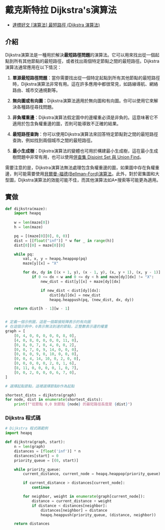 # 戴克斯特拉 Dijkstra's演算法

- [達標好文 [演算法] 最短路徑 (Dijkstra 演算法)](https://ithelp.ithome.com.tw/articles/10209593)

## 介紹

Dijkstra演算法是一種用於解決**最短路徑問題**的演算法。它可以用來找出從一個起點到所有其他節點的最短路徑，或者找出兩個特定節點之間的最短路徑。Dijkstra演算法通常應用在以下情況：

1. **單源最短路徑問題**：當你需要找出從一個特定起點到所有其他節點的最短路徑時，Dijkstra演算法非常有用。這在許多應用中都很常見，如路線導航、網絡路由、城市交通規劃等。

2. **無向圖或有向圖**：Dijkstra演算法適用於無向圖和有向圖。你可以使用它來解決各種路徑尋找問題。

3. **非負權重邊**：Dijkstra演算法假定圖中的邊權重必須是非負的。這意味著它不適用於包含負權重邊的圖，否則可能導致不正確的結果。

4. **最短路徑查詢**：你可以使用Dijkstra演算法來回答特定節點對之間的最短路徑查詢，例如找到兩個城市之間的最短路徑。

5. **最小生成樹**：Dijkstra演算法的變體也可用於構建最小生成樹，這在最小生成樹問題中非常有用，也可以使用[併查集 Disjoint Set 與 Union Find](../06-樹Tree/最小成本生成樹.md)。

需要注意的是，Dijkstra演算法無法處理包含負權重邊的圖，如果圖中存在負權重邊，則可能需要使用[貝爾曼-福德(Bellman–Ford)演算法](./Bellman–Ford演算法.md)。此外，對於密集圖和大型圖，Dijkstra演算法的效能可能不佳，而其他演算法如A*搜索等可能更為適用。


## 實做

```python
def dijkstra(maze):
    import heapq
    
    w = len(maze[0])
    h = len(maze)

    pq = [(maze[0][0], 0, 0)]
    dist = [[float("inf")] * w for _ in range(h)]
    dist[0][0] = maze[0][0]

    while pq:
        val, x, y = heapq.heappop(pq)
        maze[y][x] = "X"

        for dx, dy in [(x + 1, y), (x - 1, y), (x, y + 1), (x, y - 1)]:
            if 0 <= dx < w and 0 <= dy < h and maze[dy][dx] != "X":
                new_dist = dist[y][x] + maze[dy][dx]

                if new_dist < dist[dy][dx]:
                    dist[dy][dx] = new_dist
                    heapq.heappush(pq, (new_dist, dx, dy))

    return dist[h - 1][w - 1]


# 定義一個示例圖，這是一個鄰接矩陣表示的有向圖
# 在這個示例中，0表示無法到達的節點，正整數表示邊的權重
graph = [
    [0, 4, 0, 0, 0, 0, 0, 8, 0],
    [4, 0, 8, 0, 0, 0, 0, 11, 0],
    [0, 8, 0, 7, 0, 4, 0, 0, 2],
    [0, 0, 7, 0, 9, 14, 0, 0, 0],
    [0, 0, 0, 9, 0, 10, 0, 0, 0],
    [0, 0, 4, 14, 10, 0, 2, 0, 0],
    [0, 0, 0, 0, 0, 2, 0, 1, 6],
    [8, 11, 0, 0, 0, 0, 1, 0, 7],
    [0, 0, 2, 0, 0, 0, 6, 7, 0],
]

# 選擇起點節點，這裡選擇節點0作為起點

shortest_dists = dijkstra(graph)
for node, dist in enumerate(shortest_dists):
    print(f"從節點 0,0 到節點 {node} 的最短路徑長度是 {dist}")
```


### Dijkstra 程式碼
```python
# Dijkstra 程式碼範例
import heapq

def dijkstra(graph, start):
    n = len(graph)
    distances = [float('inf')] * n
    distances[start] = 0
    priority_queue = [(0, start)]

    while priority_queue:
        current_distance, current_node = heapq.heappop(priority_queue)

        if current_distance > distances[current_node]:
            continue

        for neighbor, weight in enumerate(graph[current_node]):
            distance = current_distance + weight
            if distance < distances[neighbor]:
                distances[neighbor] = distance
                heapq.heappush(priority_queue, (distance, neighbor))

    return distances
```